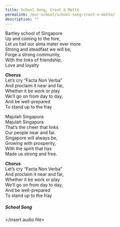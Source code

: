```yaml
---
title: School Song, Crest & Motto
permalink: /our-school/school-song-crest-n-motto/
description: ""
---
```

Bartley school of Singapore <br>
Up and coming to the fore, <br>
Let us hail our alma mater ever more. <br> 
Strong and steadfast we will be, <br>
Forge a strong community, <br>
With the links of friendship, <br> 
Love and loyalty <br>

**Chorus** <br>
Let’s cry “Facta Non Verba” <br>
And proclaim it near and far, <br> 
Whether it be work or play <br> 
We’ll go on from day to day, <br> 
And be well-prepared <br> 
To stand up to the fray <br>

Majulah Singapura <br>
Majulah Singapura <br>
That’s the cheer that links <br> 
Our people near and far. <br> 
Singapore will always be, <Br> 
Growing with prosperity, <br>
With the spirit that has <Br>
Made us strong and free. <Br> 

**Chorus** <Br>
Let’s cry “Facta Non Verba” <br>
And proclaim it near and far, <br>
Whether it be work or play <br> 
We’ll go on from day to day, <br> 
And be well-prepared <Br> 
To stand up to the fray <br> 

##### School Song

</insert audio file>